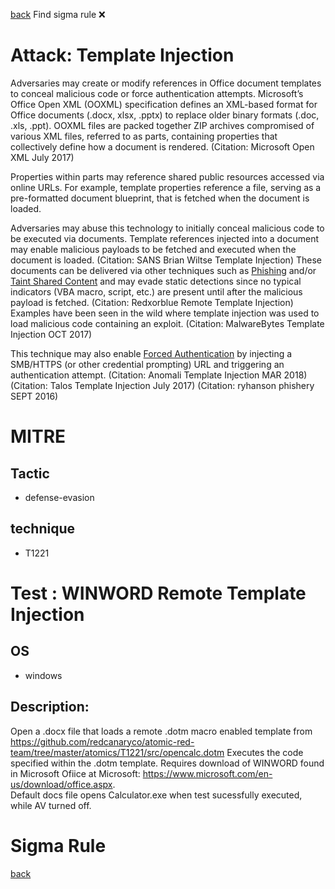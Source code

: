 
[back](../index.md)
Find sigma rule :x: 

# Attack: Template Injection 

Adversaries may create or modify references in Office document templates to conceal malicious code or force authentication attempts. Microsoft’s Office Open XML (OOXML) specification defines an XML-based format for Office documents (.docx, xlsx, .pptx) to replace older binary formats (.doc, .xls, .ppt). OOXML files are packed together ZIP archives compromised of various XML files, referred to as parts, containing properties that collectively define how a document is rendered. (Citation: Microsoft Open XML July 2017)

Properties within parts may reference shared public resources accessed via online URLs. For example, template properties reference a file, serving as a pre-formatted document blueprint, that is fetched when the document is loaded.

Adversaries may abuse this technology to initially conceal malicious code to be executed via documents. Template references injected into a document may enable malicious payloads to be fetched and executed when the document is loaded. (Citation: SANS Brian Wiltse Template Injection) These documents can be delivered via other techniques such as [Phishing](https://attack.mitre.org/techniques/T1566) and/or [Taint Shared Content](https://attack.mitre.org/techniques/T1080) and may evade static detections since no typical indicators (VBA macro, script, etc.) are present until after the malicious payload is fetched. (Citation: Redxorblue Remote Template Injection) Examples have been seen in the wild where template injection was used to load malicious code containing an exploit. (Citation: MalwareBytes Template Injection OCT 2017)

This technique may also enable [Forced Authentication](https://attack.mitre.org/techniques/T1187) by injecting a SMB/HTTPS (or other credential prompting) URL and triggering an authentication attempt. (Citation: Anomali Template Injection MAR 2018) (Citation: Talos Template Injection July 2017) (Citation: ryhanson phishery SEPT 2016)

# MITRE
## Tactic
  - defense-evasion


## technique
  - T1221


# Test : WINWORD Remote Template Injection
## OS
  - windows


## Description:
Open a .docx file that loads a remote .dotm macro enabled template from https://github.com/redcanaryco/atomic-red-team/tree/master/atomics/T1221/src/opencalc.dotm 
Executes the code specified within the .dotm template.
Requires download of WINWORD found in Microsoft Ofiice at Microsoft: https://www.microsoft.com/en-us/download/office.aspx.  
Default docs file opens Calculator.exe when test sucessfully executed, while AV turned off.


# Sigma Rule


[back](../index.md)
